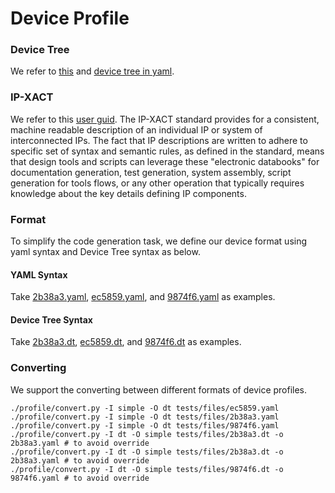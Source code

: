 # Device Profile

### Device Tree

We refer to [this](https://www.devicetree.org) and
[device tree in yaml](https://lwn.net/Articles/730217).

### IP-XACT

We refer to this [user guid](https://www.accellera.org/images/downloads/standards/ip-xact/IP-XACT_User_Guide_2018-02-16.pdf).
The IP-XACT standard provides for a consistent, machine readable description of an individual IP 
or system of interconnected IPs. The fact that IP descriptions are written to adhere to specific 
set of syntax and semantic rules, as defined in the standard, means that design tools and scripts 
can leverage these "electronic databooks" for documentation generation, test generation,
system assembly, script generation for tools flows, or any other operation that typically requires 
knowledge about the key details defining IP components.

### Format

To simplify the code generation task, 
we define our device format using yaml syntax and Device Tree syntax as below.

#### YAML Syntax

Take [2b38a3.yaml](../tests/files/2b38a3.yaml), [ec5859.yaml](../tests/files/ec5859.yaml), 
and [9874f6.yaml](../tests/files/9874f6.yaml) as examples.

#### Device Tree Syntax
Take [2b38a3.dt](../tests/files/2b38a3.dt), [ec5859.dt](../tests/files/ec5859.dt), 
and [9874f6.dt](../tests/files/9874f6.dt) as examples.

### Converting

We support the converting between different formats of device profiles.

```shell script
./profile/convert.py -I simple -O dt tests/files/ec5859.yaml
./profile/convert.py -I simple -O dt tests/files/2b38a3.yaml
./profile/convert.py -I simple -O dt tests/files/9874f6.yaml
./profile/convert.py -I dt -O simple tests/files/2b38a3.dt -o 2b38a3.yaml # to avoid override
./profile/convert.py -I dt -O simple tests/files/2b38a3.dt -o 2b38a3.yaml # to avoid override
./profile/convert.py -I dt -O simple tests/files/9874f6.dt -o 9874f6.yaml # to avoid override
```
